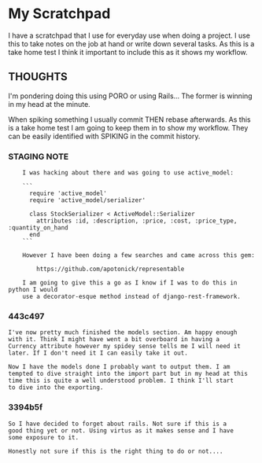 # My Scratchpad 

I have a scratchpad that I use for everyday use when doing a project.
I use this to take notes on the job at hand or write down several tasks.
As this is a take home test I think it important to include this as it 
shows my workflow. 

## THOUGHTS

I'm pondering doing this using PORO or using Rails... The former is
winning in my head at the minute.

When spiking something I usually commit THEN rebase afterwards. As
this is a take home test I am going to keep them in to show my workflow.
They can be easily identified with SPIKING in the commit history. 

### STAGING NOTE

        I was hacking about there and was going to use active_model:

        ```
          require 'active_model'
          require 'active_model/serializer'

          class StockSerializer < ActiveModel::Serializer
            attributes :id, :description, :price, :cost, :price_type, :quantity_on_hand
          end
        ```

        However I have been doing a few searches and came across this gem:

            https://github.com/apotonick/representable

        I am going to give this a go as I know if I was to do this in python I would
        use a decorator-esque method instead of django-rest-framework. 

### 443c497

	I've now pretty much finished the models section. Am happy enough
	with it. Think I might have went a bit overboard in having a 
	Currency attribute however my spidey sense tells me I will need it
	later. If I don't need it I can easily take it out.

	Now I have the models done I probably want to output them. I am
	tempted to dive straight into the import part but in my head at this
	time this is quite a well understood problem. I think I'll start
	to dive into the exporting.

### 3394b5f
	
	So I have decided to forget about rails. Not sure if this is a 
	good thing yet or not. Using virtus as it makes sense and I have
	some exposure to it.

	Honestly not sure if this is the right thing to do or not....

